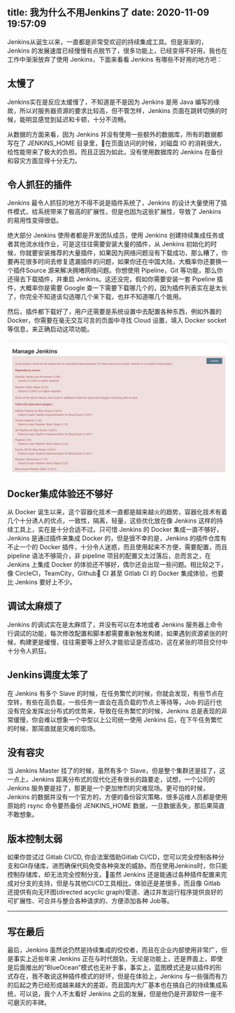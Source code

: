 title: 我为什么不用Jenkins了
date: 2020-11-09 19:57:09
---

Jenkins从诞生以来，一直都是非常受欢迎的持续集成工具。但是渐渐的，Jenkins 的发展速度已经慢慢有点脱节了，很多功能上，已经变得不好用，我也在工作中渐渐放弃了使用 Jenkins，下面来看看 Jenkins 有哪些不好用的地方吧：

## 太慢了
Jenkins实在是反应太缓慢了，不知道是不是因为 Jenkins 是用 Java 编写的缘故，所以对服务器资源的要求比较高，但不管怎样，Jenkins 页面在跳转切换的时候，能明显感觉到延迟和卡顿，十分不流畅。

从数据的方面来看，因为 Jenkins 并没有使用一些额外的数据库，所有的数据都写在了 JENKINS_HOME 目录里，在页面访问的时候，对磁盘 IO 的消耗很大，给性能带来了极大的负担。而且正因为如此，没有使用数据库的 Jenkins 在备份和容灾方面显得十分无力。

## 令人抓狂的插件
Jenkins 最令人抓狂的地方不得不说是插件系统了，Jenkins 的设计大量使用了插件模式，给系统带来了极高的扩展性，但是也因为这些扩展性，导致了 Jenkins 的易用性变得很低。

绝大部分 Jenkins 使用者都是开发团队成员，使用 Jenkins 创建持续集成任务或者其他流水线作业，可是这往往需要安装大量的插件，从 Jenkins 初始化的时候，你就要安装推荐的大量插件，如果因为网络问题没有下载成功，那么糟了，你要再花很多时间去修复遗漏插件的问题，如果你还在中国大陆，大概率你还要换一个插件Source 源来解决拥堵网络问题。你想使用 Pipeline，Git 等功能，那么你还得去下载插件，并重启 Jenkins。这还没完，假如你需要安装一套 Pipeline 插件，大概率你是需要 Google 查一下需要下载哪几个的，因为插件列表实在是太长了，你完全不知道该勾选哪几个来下载，也并不知道哪几个能用。

然后，插件都下载好了，用户还需要是系统设置中去配置各种东西，例如外置的 Docker，你需要在毫无交互可言的页面中寻找 Cloud 设置，填入 Docker socket等信息，来正确启动这项功能。

![crazy_plugin](./why-not-use-jenkins/WX20201109-100742@2x.png)

## Docker集成体验还不够好
从 Docker 诞生以来，这个容器化技术一直都是越来越火的趋势，容器化技术有着几个十分诱人的优点，一致性，隔离，轻量，这些优化放在像 Jenkins 这样的持续工具上，实在是十分合适不过。只可惜 Jenkins 的 Docker 集成一直不够好，Jenkins 是通过插件来集成 Docker 的，但是很不幸的是，Jenkins 的插件仓库有不止一个的 Docker 插件，十分令人迷惑，而且使用起来不方便，需要配置，而且 pipeline 语法不够简介，非 pipeline 项目的配置又太过落后，总而言之，在 Jenkins 上集成 Docker 的体验还不够好，偶尔还会出现一些问题。相比较之下，像 CircleCI，TeamCity，Github CI 甚至 Gitlab CI 的 Docker 集成体验，也要比 Jenkins 要好上不少。

## 调试太麻烦了
Jenkins 的调试实在是太麻烦了，并没有可以在本地或者 Jenkins 服务器上命令行调试的功能，每次修改配置和脚本都需要重新触发构建，如果遇到资源紧张的时候，构建更是缓慢，往往需要等上好久才能验证是否成功，这在紧张的项目交付中十分令人抓狂。

## Jenkins调度太笨了
在 Jenkins 有多个 Slave 的时候，在任务繁忙的时候，你就会发现，有些节点在空转，有些在高负载，一些任务一直会在高负载的节点上等待等，Job 的运行也没有完全发挥出分布式的优势来，导致在任务繁忙的时候，Jenkins 总是表现的非常缓慢，你会难以想象一个中型以上公司统一使用 Jenkins 后，在下午任务繁忙的时候，那简直就是灾难的现场。

## 没有容灾
当 Jenkins Master 挂了的时候，虽然有多个 Slave，但是整个集群还是挂了，这一点上，Jenkins 距离分布式的现代化还有很长的路要走，试想，一个公司的 Jenkins 服务要是挂了，那更是一个更加惨烈的灾难现场。更可怕的时候，Jenkins 的数据并没有一个官方的，方便的备份容灾策略，很多运维人员都是使用原始的 rsync 命令要热备份 JENKINS_HOME 数据，一旦数据丢失，那后果简直不敢想象。

## 版本控制太弱
如果你尝试过 Gitlab CI/CD, 你会法案借助Gitlab CI/CD，您可以完全控制各种分支和Git存储库，进而确保代码免受各种突发的威胁。而在使用Jenkins时，你只能控制存储库，却无法完全控制分支。虽然 Jenkins 还是能通过各种插件配置来完成对分支的支持，但是与其他CI/CD工具相比，体验还是差很多，而且像 Gitlab 还提供有向无环图(directed acyclic graph)管道、通过并发运行程序提供良好的可扩展性、可合并与整合各种请求的、方便添加各种 Job等。

---
## 写在最后
最后，Jenkins 虽然说仍然是持续集成的佼佼者，而且在企业内部使用非常广，但是事实上近些年来 Jenkins 正在与时代脱轨，无论是功能上，还是界面上，即使是后面推出的“BlueOcean”模式也无补于事，事实上，蓝图模式还是以插件的形式存在，我不敢说这种插件模式的好坏，但是在体验上，Jenkins 与一些强而有力的后起之秀已经形成越来越大的差距，而且国内大厂基本也在搞自己的持续集成系统，可以说，我个人不太看好 Jenkins 之后的发展，但是他仍是开源软件一座不可磨灭的丰碑。